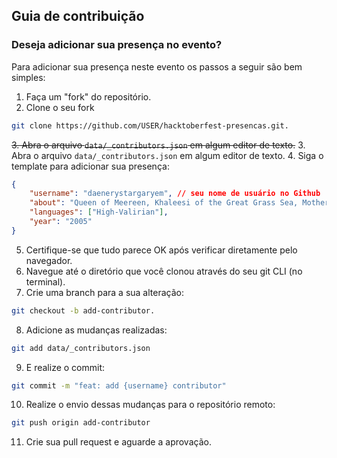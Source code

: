 ## Guia de contribuição

### Deseja adicionar sua presença no evento?

Para adicionar sua presença neste evento os passos a seguir são bem simples:

1. Faça um "fork" do repositório.
2. Clone o seu fork

```bash
git clone https://github.com/USER/hacktoberfest-presencas.git.
```

~~3. Abra o arquivo `data/_contributors.json` em algum editor de texto.~~ 3. Abra o arquivo `data/_contributors.json` em algum editor de texto. 4. Siga o template para adicionar sua presença:

```json
{
    "username": "daenerystargaryem", // seu nome de usuário no Github
    "about": "Queen of Meereen, Khaleesi of the Great Grass Sea, Mother of Dragons, The Unburnt, Breaker of Chains, Television, Queen of the Andals and the First Men, Protector of the Seven Kingdoms, Lady of Dragonstone", // Uma frase curta sobre você
    "languages": ["High-Valirian"],
    "year": "2005"
}
```

5. Certifique-se que tudo parece OK após verificar diretamente pelo navegador.
6. Navegue até o diretório que você clonou através do seu git CLI (no terminal).
7. Crie uma branch para a sua alteração:

```bash
git checkout -b add-contributor.
```

8. Adicione as mudanças realizadas:

```bash
git add data/_contributors.json
```

9. E realize o commit:

```bash
git commit -m "feat: add {username} contributor"
```

10. Realize o envio dessas mudanças para o repositório remoto:

```bash
git push origin add-contributor
```

11. Crie sua pull request e aguarde a aprovação.
